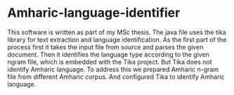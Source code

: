 # Amharic-language-identifier
This software is written as part of my MSc thesis.
The java file uses the tika library for text extraction and language identification.
As the first part of the process first it takes the input file from source and parses the given document. Then it identifies the language type according to the given ngram file, which is embedded with the Tika project. But Tika does not identify Amharic language.
To address this we prepared Amharic n-gram file from different Amharic corpus. 
And configured Tika to identify Amharic language.



